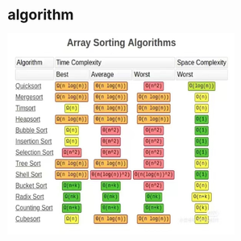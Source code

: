 # algorithm


<img src="https://github.com/luckyeven/algorithm_problem/blob/main/picture/sorts.jpg?raw=true?raw=true" width="450" height="400"> 


